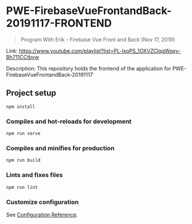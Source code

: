 # PWE-FirebaseVueFrontandBack-20191117-FRONTEND

> Program With Erik - Firebase Vue Front and Back (Nov 17, 2019)

Link: https://www.youtube.com/playlist?list=PL-lxoPS_1OXVZCIqgWqxy-Bh711CCtbyw

Description: This repository holds the frontend of the application for PWE-FirebaseVueFrontandBack-20191117

## Project setup
```
npm install
```

### Compiles and hot-reloads for development
```
npm run serve
```

### Compiles and minifies for production
```
npm run build
```

### Lints and fixes files
```
npm run lint
```

### Customize configuration
See [Configuration Reference](https://cli.vuejs.org/config/).
